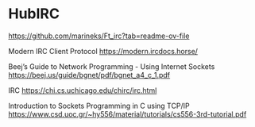 # HubIRC

https://github.com/marineks/Ft_irc?tab=readme-ov-file

Modern IRC Client Protocol
https://modern.ircdocs.horse/

Beej’s Guide to Network Programming - Using Internet Sockets
https://beej.us/guide/bgnet/pdf/bgnet_a4_c_1.pdf

IRC
https://chi.cs.uchicago.edu/chirc/irc.html

Introduction to Sockets Programming in C using TCP/IP
https://www.csd.uoc.gr/~hy556/material/tutorials/cs556-3rd-tutorial.pdf
